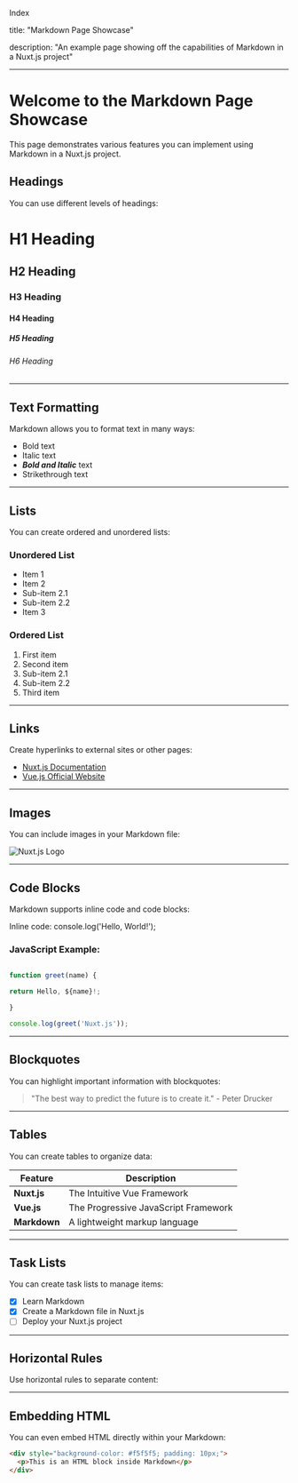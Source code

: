 Index

title: "Markdown Page Showcase"

description: "An example page showing off the capabilities of Markdown in a Nuxt.js project"

---

# Welcome to the Markdown Page Showcase

This page demonstrates various features you can implement using Markdown in a Nuxt.js project.

## Headings

You can use different levels of headings:

# H1 Heading

## H2 Heading

### H3 Heading

#### H4 Heading

##### H5 Heading

###### H6 Heading

---

## Text Formatting

Markdown allows you to format text in many ways:

- Bold text
- Italic text
- _**Bold and Italic**_ text
- Strikethrough text

---

## Lists

You can create ordered and unordered lists:

### Unordered List

- Item 1
- Item 2
- Sub-item 2.1
- Sub-item 2.2
- Item 3

### Ordered List

1. First item
2. Second item
3. Sub-item 2.1
4. Sub-item 2.2
5. Third item

---

## Links

Create hyperlinks to external sites or other pages:

- [Nuxt.js Documentation](https://nuxtjs.org)
- [Vue.js Official Website](https://vuejs.org)

---

## Images

You can include images in your Markdown file:

![Nuxt.js Logo](https://nuxtjs.org/logos/nuxt-logo.svg)

---

## Code Blocks

Markdown supports inline code and code blocks:

Inline code: console.log('Hello, World!');

### JavaScript Example:

```javascript

function greet(name) {

return Hello, ${name}!;

}

console.log(greet('Nuxt.js'));
```

---

## Blockquotes

You can highlight important information with blockquotes:

> "The best way to predict the future is to create it." - Peter Drucker

---

## Tables

You can create tables to organize data:

| Feature        | Description                                   |
| -------------- | --------------------------------------------- |
| **Nuxt.js**    | The Intuitive Vue Framework                   |
| **Vue.js**     | The Progressive JavaScript Framework          |
| **Markdown**   | A lightweight markup language                 |

---

## Task Lists

You can create task lists to manage items:

- [x] Learn Markdown
- [x] Create a Markdown file in Nuxt.js
- [ ] Deploy your Nuxt.js project

---

## Horizontal Rules

Use horizontal rules to separate content:

---

## Embedding HTML

You can even embed HTML directly within your Markdown:

```html
<div style="background-color: #f5f5f5; padding: 10px;">
  <p>This is an HTML block inside Markdown</p>
</div>

